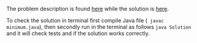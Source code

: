 The problem description is found [here](https://leetcode.com/problems/minimum-cost-to-cut-a-stick/) while the solution is [here](). 

To check the solution in terminal first compile Java file (``` javac minimum.java```), then secondly run in the terminal as follows ```java Solution``` and it will check tests and if the solution works correctly.